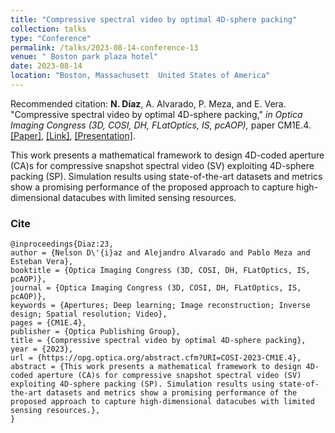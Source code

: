 ```yaml
---
title: "Compressive spectral video by optimal 4D-sphere packing"
collection: talks
type: "Conference"
permalink: /talks/2023-08-14-conference-13
venue: " Boston park plaza hotel"
date: 2023-08-14
location: "Boston, Massachusett  United States of America"
---
```

Recommended citation: **N. Díaz**, A. Alvarado, P. Meza, and E. Vera. "Compressive spectral video by optimal 4D-sphere packing," <i>in Optica Imaging Congress (3D, COSI, DH, FLatOptics, IS, pcAOP),</i> paper CM1E.4. [[Paper]](https://nelson10.github.io/files/Conference12.pdf), [[Link]](https://opg.optica.org/ViewMedia.cfm?uri=COSI-2023-CM1E.4&seq=0), [[Presentation]](https://nelson10.github.io/files/Presentation_COSI_2023.pdf).

This work presents a mathematical framework to design 4D-coded aperture (CA)s for compressive snapshot spectral video (SV) exploiting 4D-sphere packing (SP). Simulation results using state-of-the-art datasets and metrics show a promising performance of the proposed approach to capture high-dimensional datacubes with limited sensing resources.
### Cite

```
@inproceedings{Diaz:23,
author = {Nelson D\'{i}az and Alejandro Alvarado and Pablo Meza and Esteban Vera},
booktitle = {Optica Imaging Congress (3D, COSI, DH, FLatOptics, IS, pcAOP)},
journal = {Optica Imaging Congress (3D, COSI, DH, FLatOptics, IS, pcAOP)},
keywords = {Apertures; Deep learning; Image reconstruction; Inverse design; Spatial resolution; Video},
pages = {CM1E.4},
publisher = {Optica Publishing Group},
title = {Compressive spectral video by optimal 4D-sphere packing},
year = {2023},
url = {https://opg.optica.org/abstract.cfm?URI=COSI-2023-CM1E.4},
abstract = {This work presents a mathematical framework to design 4D-coded aperture (CA)s for compressive snapshot spectral video (SV) exploiting 4D-sphere packing (SP). Simulation results using state-of-the-art datasets and metrics show a promising performance of the proposed approach to capture high-dimensional datacubes with limited sensing resources.},
}
```
